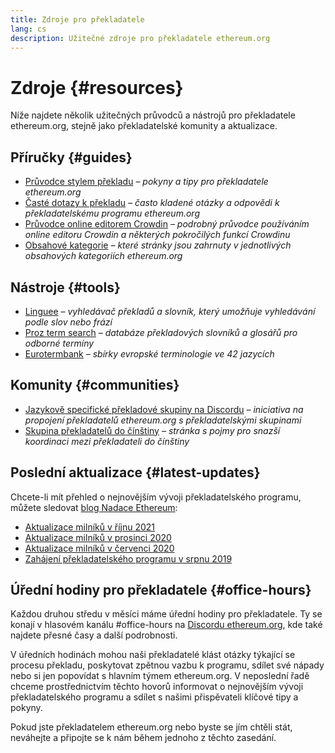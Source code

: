 ```yaml
---
title: Zdroje pro překladatele
lang: cs
description: Užitečné zdroje pro překladatele ethereum.org
---
```


# Zdroje {#resources}

Níže najdete několik užitečných průvodců a nástrojů pro překladatele ethereum.org, stejně jako překladatelské komunity a aktualizace.

## Příručky {#guides}

- [Průvodce stylem překladu](/contributing/translation-program/translators-guide/) _– pokyny a tipy pro překladatele ethereum.org_
- [Časté dotazy k překladu](/contributing/translation-program/faq/) _– často kladené otázky a odpovědi k překladatelskému programu ethereum.org_
- [Průvodce online editorem Crowdin](https://support.crowdin.com/online-editor/) _– podrobný průvodce používáním online editoru Crowdin a některých pokročilých funkcí Crowdinu_
- [Obsahové kategorie](/contributing/translation-program/content-buckets/) _– které stránky jsou zahrnuty v jednotlivých obsahových kategoriích ethereum.org_

## Nástroje {#tools}

- [Linguee](https://www.linguee.com/) _– vyhledávač překladů a slovník, který umožňuje vyhledávání podle slov nebo frází_
- [Proz term search](https://www.proz.com/search/) _– databáze překladových slovníků a glosářů pro odborné termíny_
- [Eurotermbank](https://www.eurotermbank.com/) _– sbírky evropské terminologie ve 42 jazycích_

## Komunity {#communities}

- [Jazykově specifické překladové skupiny na Discordu](https://discord.gg/ethereum-org) _– iniciativa na propojení překladatelů ethereum.org s překladatelskými skupinami_
- [Skupina překladatelů do čínštiny](https://www.notion.so/Ethereum-org-05375fe0a94c4214acaf90f42ba40171) _– stránka s pojmy pro snazší koordinaci mezi překladateli do čínštiny_

## Poslední aktualizace {#latest-updates}

Chcete-li mít přehled o nejnovějším vývoji překladatelského programu, můžete sledovat [blog Nadace Ethereum](https://blog.ethereum.org/):

- [Aktualizace milníků v říjnu 2021](https://blog.ethereum.org/2021/10/04/translation-program-update/)
- [Aktualizace milníků v prosinci 2020](https://blog.ethereum.org/2020/12/21/translation-program-milestones-updates-20/)
- [Aktualizace milníků v červenci 2020](https://blog.ethereum.org/2020/07/29/ethdotorg-translation-milestone/)
- [Zahájení překladatelského programu v srpnu 2019](https://blog.ethereum.org/2019/08/20/translating-ethereum-for-our-global-community/)

## Úřední hodiny pro překladatele {#office-hours}

Každou druhou středu v měsíci máme úřední hodiny pro překladatele. Ty se konají v hlasovém kanálu #office-hours na [Discordu ethereum.org](https://discord.gg/ethereum-org), kde také najdete přesné časy a další podrobnosti.

V úředních hodinách mohou naši překladatelé klást otázky týkající se procesu překladu, poskytovat zpětnou vazbu k programu, sdílet své nápady nebo si jen popovídat s hlavním týmem ethereum.org. V neposlední řadě chceme prostřednictvím těchto hovorů informovat o nejnovějším vývoji překladatelského programu a sdílet s našimi přispěvateli klíčové tipy a pokyny.

Pokud jste překladatelem ethereum.org nebo byste se jím chtěli stát, neváhejte a připojte se k nám během jednoho z těchto zasedání.
